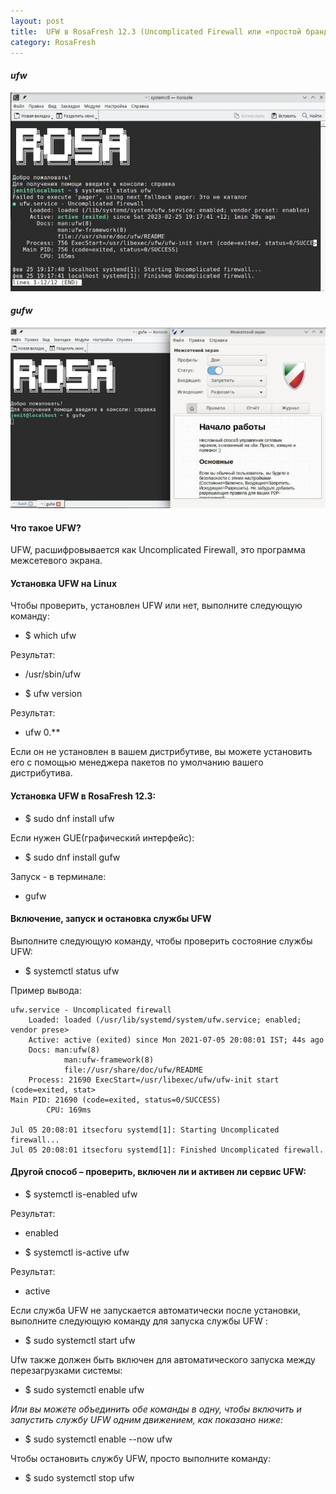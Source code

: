 ```yaml
---
layout: post
title:  UFW в RosaFresh 12.3 (Uncomplicated Firewall или «простой брандмауэр»)
category: RosaFresh
---
```


#### ***ufw***

![453031121236559](/img/453031121236559.jpg)
#### ***gufw***

![76671321249394 1](/img/76671321249394%201.jpg)
#### Что такое UFW?

UFW, расшифровывается как Uncomplicated Firewall, это программа межсетевого экрана.

#### Установка UFW на Linux

Чтобы проверить, установлен UFW или нет, выполните следующую команду:

- $ which ufw

Результат:

- /usr/sbin/ufw

- $ ufw version

Результат:

- ufw 0.**

Если он не установлен в вашем дистрибутиве, вы можете установить его с помощью менеджера пакетов по умолчанию вашего дистрибутива.

#### Установка UFW в RosaFresh 12.3:

- $ sudo dnf install ufw

Если нужен GUE(графический интерфейс):

- $ sudo dnf install gufw

Запуск - в терминале:

- gufw

#### Включение, запуск и остановка службы UFW

Выполните следующую команду, чтобы проверить состояние службы UFW:

- $ systemctl status ufw

Пример вывода:

    ufw.service - Uncomplicated firewall
        Loaded: loaded (/usr/lib/systemd/system/ufw.service; enabled; vendor prese>
        Active: active (exited) since Mon 2021-07-05 20:08:01 IST; 44s ago
        Docs: man:ufw(8)
                man:ufw-framework(8)
                file://usr/share/doc/ufw/README
        Process: 21690 ExecStart=/usr/libexec/ufw/ufw-init start (code=exited, stat>
    Main PID: 21690 (code=exited, status=0/SUCCESS)
            CPU: 169ms

    Jul 05 20:08:01 itsecforu systemd[1]: Starting Uncomplicated firewall...
    Jul 05 20:08:01 itsecforu systemd[1]: Finished Uncomplicated firewall.

#### Другой способ – проверить, включен ли и активен ли сервис UFW:

- $ systemctl is-enabled ufw

Результат:

- enabled

- $ systemctl is-active ufw

Результат:

- active

Если служба UFW не запускается автоматически после установки, выполните следующую команду для запуска службы UFW :

- $ sudo systemctl start ufw

Ufw также должен быть включен для автоматического запуска между перезагрузками системы:

- $ sudo systemctl enable ufw

*Или вы можете объединить обе команды в одну, чтобы включить и запустить службу UFW одним движением, как показано ниже:*

- $ sudo systemctl enable --now ufw

Чтобы остановить службу UFW, просто выполните команду:

- $ sudo systemctl stop ufw
